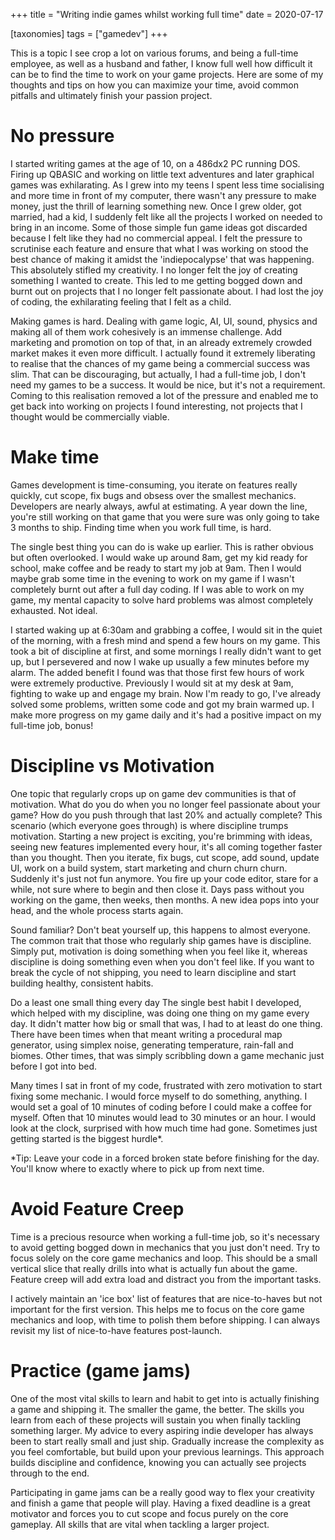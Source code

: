 +++
title = "Writing indie games whilst working full time"
date = 2020-07-17

[taxonomies]
tags = ["gamedev"]
+++

This is a topic I see crop a lot on various forums, and being a full-time employee, as well as a husband and father, I know full well how difficult it can be to find the time to work on your game projects. Here are some of my thoughts and tips on how you can maximize your time, avoid common pitfalls and ultimately finish your passion project.

# No pressure

I started writing games at the age of 10, on a 486dx2 PC running DOS. Firing up QBASIC and working on little text adventures and later graphical games was exhilarating. As I grew into my teens I spent less time socialising and more time in front of my computer, there wasn't any pressure to make money, just the thrill of learning something new. Once I grew older, got married, had a kid, I suddenly felt like all the projects I worked on needed to bring in an income. Some of those simple fun game ideas got discarded because I felt like they had no commercial appeal. I felt the pressure to scrutinise each feature and ensure that what I was working on stood the best chance of making it amidst the 'indiepocalypse' that was happening. This absolutely stifled my creativity. I no longer felt the joy of creating something I wanted to create. This led to me getting bogged down and burnt out on projects that I no longer felt passionate about. I had lost the joy of coding, the exhilarating feeling that I felt as a child.

Making games is hard. Dealing with game logic, AI, UI, sound, physics and making all of them work cohesively is an immense challenge. Add marketing and promotion on top of that, in an already extremely crowded market makes it even more difficult. I actually found it extremely liberating to realise that the chances of my game being a commercial success was slim. That can be discouraging, but actually, I had a full-time job, I don't need my games to be a success. It would be nice, but it's not a requirement. Coming to this realisation removed a lot of the pressure and enabled me to get back into working on projects I found interesting, not projects that I thought would be commercially viable.

# Make time

Games development is time-consuming, you iterate on features really quickly, cut scope, fix bugs and obsess over the smallest mechanics. Developers are nearly always, awful at estimating. A year down the line, you're still working on that game that you were sure was only going to take 3 months to ship. Finding time when you work full time, is hard.

The single best thing you can do is wake up earlier. This is rather obvious but often overlooked. I would wake up around 8am, get my kid ready for school, make coffee and be ready to start my job at 9am. Then I would maybe grab some time in the evening to work on my game if I wasn't completely burnt out after a full day coding. If I was able to work on my game, my mental capacity to solve hard problems was almost completely exhausted. Not ideal.

I started waking up at 6:30am and grabbing a coffee, I would sit in the quiet of the morning, with a fresh mind and spend a few hours on my game. This took a bit of discipline at first, and some mornings I really didn't want to get up, but I persevered and now I wake up usually a few minutes before my alarm. The added benefit I found was that those first few hours of work were extremely productive. Previously I would sit at my desk at 9am, fighting to wake up and engage my brain. Now I'm ready to go, I've already solved some problems, written some code and got my brain warmed up. I make more progress on my game daily and it's had a positive impact on my full-time job, bonus!

# Discipline vs Motivation

One topic that regularly crops up on game dev communities is that of motivation. What do you do when you no longer feel passionate about your game? How do you push through that last 20% and actually complete? This scenario (which everyone goes through) is where discipline trumps motivation. Starting a new project is exciting, you're brimming with ideas, seeing new features implemented every hour, it's all coming together faster than you thought. Then you iterate, fix bugs, cut scope, add sound, update UI, work on a build system, start marketing and churn churn churn. Suddenly it's just not fun anymore. You fire up your code editor, stare for a while, not sure where to begin and then close it. Days pass without you working on the game, then weeks, then months. A new idea pops into your head, and the whole process starts again.

Sound familiar? Don't beat yourself up, this happens to almost everyone. The common trait that those who regularly ship games have is discipline. Simply put, motivation is doing something when you feel like it, whereas discipline is doing something even when you don't feel like. If you want to break the cycle of not shipping, you need to learn discipline and start building healthy, consistent habits.

Do a least one small thing every day
The single best habit I developed, which helped with my discipline, was doing one thing on my game every day. It didn't matter how big or small that was, I had to at least do one thing. There have been times when that meant writing a procedural map generator, using simplex noise, generating temperature, rain-fall and biomes. Other times, that was simply scribbling down a game mechanic just before I got into bed.

Many times I sat in front of my code, frustrated with zero motivation to start fixing some mechanic. I would force myself to do something, anything. I would set a goal of 10 minutes of coding before I could make a coffee for myself. Often that 10 minutes would lead to 30 minutes or an hour. I would look at the clock, surprised with how much time had gone. Sometimes just getting started is the biggest hurdle\*.

\*Tip: Leave your code in a forced broken state before finishing for the day. You'll know where to exactly where to pick up from next time.

# Avoid Feature Creep

Time is a precious resource when working a full-time job, so it's necessary to avoid getting bogged down in mechanics that you just don't need. Try to focus solely on the core game mechanics and loop. This should be a small vertical slice that really drills into what is actually fun about the game. Feature creep will add extra load and distract you from the important tasks.

I actively maintain an 'ice box' list of features that are nice-to-haves but not important for the first version. This helps me to focus on the core game mechanics and loop, with time to polish them before shipping. I can always revisit my list of nice-to-have features post-launch.

# Practice (game jams)

One of the most vital skills to learn and habit to get into is actually finishing a game and shipping it. The smaller the game, the better. The skills you learn from each of these projects will sustain you when finally tackling something larger. My advice to every aspiring indie developer has always been to start really small and just ship. Gradually increase the complexity as you feel comfortable, but build upon your previous learnings. This approach builds discipline and confidence, knowing you can actually see projects through to the end.

Participating in game jams can be a really good way to flex your creativity and finish a game that people will play. Having a fixed deadline is a great motivator and forces you to cut scope and focus purely on the core gameplay. All skills that are vital when tackling a larger project.
